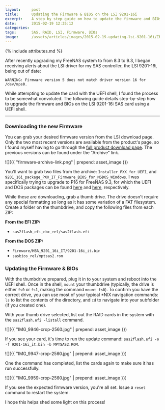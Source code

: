 ```yaml
---
layout:     post
title:      Updating the Firmware & BIOS on the LSI 9201-16i
excerpt:    A step by step guide on how to update the firmware and BIOs on the LSI 9201-16i SAS controller.
date:       2015-02-19 12:35:12
categories: 
tags:       SAS, RAID, LSI, Firmware, BIOs
image:      /assets/articles/images/2015-02-19-updating-lsi-9201-16i/IMG_9941_darkened-2-2560.jpg
---
```

{% include attributes.md %}

After recently upgrading my FreeNAS system to from 8.3 to 9.3, I began receiving alerts about the LSI driver for my SAS controller, the LSI 9201-16i, being out of date:

```
WARNING: Firmware version 5 does not match driver version 16 for /dev/mps0.
```

While attempting to update the card with the UEFI shell, I found the process to be somewhat convoluted.  The following guide details step-by-step how to upgrade the firmware and BIOs on the LSI 9201-16i SAS card using a UEFI shell.

----------

### Downloading the new Firmware

You can grab your desired firmware version from the LSI download page.  Only the two most recent versions are available from the product's page, so I found myself having to go through the [full product download page][LSI Firmware Page].  The previous versions can be found under the "Archive" link.

![]({{ "firmware-archive-link.png" | prepend: asset_image }})

You'll want to grab two files from the archive: `Installer_PXX_for_UEFI`, and `9201_16i_package_PXX_IT_Firmware_BIOS_for_MSDOS_Windows`.  I was specifically trying to upgrade to P16 for FreeNAS 9.3, for which the UEFI and DOS packages can be found [here][LSI EFI] and [here][LSI DOS], respectively.

While these are downloading, grab a thumb drive.  The drive doesn't require any special formatting so long as it has some variation of a FAT filesystem.  Create a folder on the thumbdrive, and copy the following files from each ZIP:

**From the EFI ZIP:**

 * `sas2flash_efi_ebc_rel/sas2flash.efi`

**From the DOS ZIP:**

 * `Firmware/HBA_9201_16i_IT/9201-16i_it.bin`
 * `sasbios_rel/mptsas2.rom`

### Updating the Firmware & BIOs

With the thumbdrive prepared, plug it in to your system and reboot into the UEFI shell.  Once in the shell, `mount` your thumbdrive (typically, the drive is either `fs0` or `fs1`, making the command `mount fs0`).  To confirm you have the correct drive, you can use most of your typical *NIX navigation commands: `ls` to list the contents of the directory, and `cd` to navigate into your subfolder (if you created one).

With your thumb drive selected, list out the RAID cards in the system with the `sas2flash.efi -listall` command.

![]({{ "IMG_9946-crop-2560.jpg" | prepend: asset_image }})

If you see your card, it's time to run the update command: `sas2flash.efi -o -f 9201-16i_it.bin -b MPTSAS2.ROM`.  

![]({{ "IMG_9947-crop-2560.jpg" | prepend: asset_image }})

One the command has completed, list the cards again to make sure it has run successfully.

![]({{ "IMG_9959-crop-2560.jpg" | prepend: asset_image }})

If you see the expected firmware version, you're all set.  Issue a `reset` command to restart the system.

I hope this helps shed some light on this process!




[LSI Firmware Page]: http://www.lsi.com/support/pages/download-results.aspx?component=Storage+Component&productfamily=Host+Bus+Adapters&productcode=P00027&assettype=0&productname=LSI+SAS+9201-16i
[LSI EFI]: http://www.lsi.com/downloads/Public/Host%20Bus%20Adapters/Host%20Bus%20Adapters%20Common%20Files/SAS_SATA_6G_P16/Installer_P16_for_UEFI.zip
[LSI DOS]: http://www.lsi.com/downloads/Public/Host%20Bus%20Adapters/Host%20Bus%20Adapters%20Common%20Files/SAS_SATA_6G_P16/9201_16i_Package_P16_IT_Firmware_BIOS_for_MSDOS_Windows.zip
